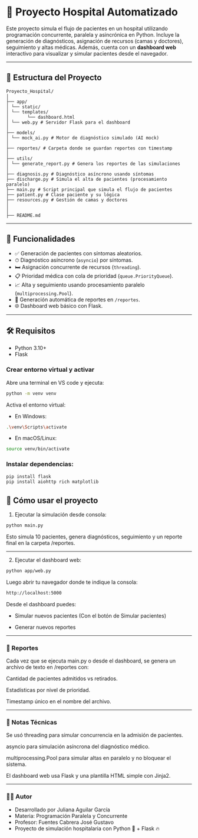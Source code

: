 # 🏥 Proyecto Hospital Automatizado

Este proyecto simula el flujo de pacientes en un hospital utilizando programación concurrente, paralela y asincrónica en Python. Incluye la generación de diagnósticos, asignación de recursos (camas y doctores), seguimiento y altas médicas. Además, cuenta con un **dashboard web** interactivo para visualizar y simular pacientes desde el navegador.

---

## 📁 Estructura del Proyecto

```
Proyecto_Hospital/ 
│ 
├── app/
│ └── static/
│ └── templates/
│       └── dashboard.html 
│ └── web.py # Servidor Flask para el dashboard
│ 
├── models/
│ └── mock_ai.py # Motor de diagnóstico simulado (AI mock)
│ 
├── reportes/ # Carpeta donde se guardan reportes con timestamp
│ 
├── utils/ 
│ └── generate_report.py # Genera los reportes de las simulaciones
│
├── diagnosis.py # Diagnóstico asíncrono usando síntomas 
├── discharge.py # Simula el alta de pacientes (procesamiento paralelo) 
├── main.py # Script principal que simula el flujo de pacientes 
├── patient.py # Clase paciente y su lógica 
├── resources.py # Gestión de camas y doctores 
│ 
│ 
├── README.md
```

---

## 🚀 Funcionalidades

- ✅ Generación de pacientes con síntomas aleatorios.
- ⏱ Diagnóstico asíncrono (`asyncio`) por síntomas.
- 🛏️ Asignación concurrente de recursos (`threading`).
- 📋 Prioridad médica con cola de prioridad (`queue.PriorityQueue`).
- 📈 Alta y seguimiento usando procesamiento paralelo (`multiprocessing.Pool`).
- 🧾 Generación automática de reportes en `/reportes`.
- 🌐 Dashboard web básico con Flask.

---

## 🛠 Requisitos

- Python 3.10+
- Flask

### Crear entorno virtual y activar

Abre una terminal en VS code y ejecuta:
```bash
python -m venv venv
```

Activa el entorno virtual:

- En Windows:
```bash
.\venv\Scripts\activate
```

- En macOS/Linux:
```bash
source venv/bin/activate
```

### Instalar dependencias:

```bash
pip install flask
pip install aiohttp rich matplotlib
```


## 🧪 Cómo usar el proyecto

1. Ejecutar la simulación desde consola:
```bash
python main.py
```
Esto simula 10 pacientes, genera diagnósticos, seguimiento y un reporte final en la carpeta /reportes.

---

2. Ejecutar el dashboard web:
```bash
python app/web.py
```

Luego abrir tu navegador donde te indique la consola:
```bash
http://localhost:5000
```
Desde el dashboard puedes:

- Simular nuevos pacientes (Con el botón de Simular pacientes)

- Generar nuevos reportes

---

### 📄 Reportes

Cada vez que se ejecuta main.py o desde el dashboard, se genera un archivo de texto en /reportes con:

Cantidad de pacientes admitidos vs retirados.

Estadísticas por nivel de prioridad.

Timestamp único en el nombre del archivo.

---

### 📌 Notas Técnicas

Se usó threading para simular concurrencia en la admisión de pacientes.

asyncio para simulación asíncrona del diagnóstico médico.

multiprocessing.Pool para simular altas en paralelo y no bloquear el sistema.

El dashboard web usa Flask y una plantilla HTML simple con Jinja2.

 ---

### 👨‍💻 Autor

- Desarrollado por Juliana Aguilar García
- Materia: Programación Paralela y Concurrente
- Profesor: Fuentes Cabrera José Gustavo
- Proyecto de simulación hospitalaria con Python 🐍 + Flask 🔥